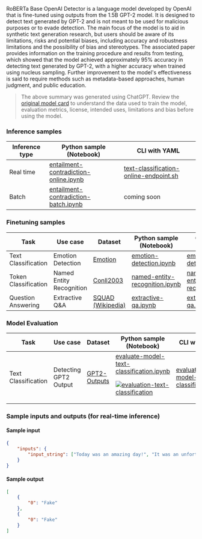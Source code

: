 RoBERTa Base OpenAI Detector is a language model developed by OpenAI that is fine-tuned using outputs from the 1.5B GPT-2 model. It is designed to detect text generated by GPT-2 and is not meant to be used for malicious purposes or to evade detection. The main focus of the model is to aid in synthetic text generation research, but users should be aware of its limitations, risks and potential biases, including accuracy and robustness limitations and the possibility of bias and stereotypes. The associated paper provides information on the training procedure and results from testing, which showed that the model achieved approximately 95% accuracy in detecting text generated by GPT-2, with a higher accuracy when trained using nucleus sampling. Further improvement to the model's effectiveness is said to require methods such as metadata-based approaches, human judgment, and public education.


> The above summary was generated using ChatGPT. Review the <a href="https://huggingface.co/roberta-base-openai-detector" target="_blank">original model card</a> to understand the data used to train the model, evaluation metrics, license, intended uses, limitations and bias before using the model.


### Inference samples

Inference type|Python sample (Notebook)|CLI with YAML
|--|--|--|
Real time|<a href="https://aka.ms/azureml-infer-online-sdk-text-classification" target="_blank">entailment-contradiction-online.ipynb</a>|<a href="https://aka.ms/azureml-infer-online-cli-text-classification" target="_blank">text-classification-online-endpoint.sh</a>
Batch |<a href="https://aka.ms/azureml-infer-batch-sdk-text-classification" target="_blank">entailment-contradiction-batch.ipynb</a>| coming soon


### Finetuning samples

Task|Use case|Dataset|Python sample (Notebook)|CLI with YAML
|--|--|--|--|--|
Text Classification|Emotion Detection|<a href="https://huggingface.co/datasets/dair-ai/emotion" target="_blank">Emotion</a>|<a href="https://aka.ms/azureml-ft-sdk-emotion-detection" target="_blank">emotion-detection.ipynb</a>|<a href="https://aka.ms/azureml-ft-cli-emotion-detection" target="_blank">emotion-detection.sh</a>
Token Classification|Named Entity Recognition|<a href="https://huggingface.co/datasets/conll2003" target="_blank">Conll2003</a>|<a href="https://aka.ms/azureml-ft-sdk-token-classification" target="_blank">named-entity-recognition.ipynb</a>|<a href="https://aka.ms/azureml-ft-cli-token-classification" target="_blank">named-entity-recognition.sh</a>
Question Answering|Extractive Q&A|<a href="https://huggingface.co/datasets/squad" target="_blank">SQUAD (Wikipedia)</a>|<a href="https://aka.ms/azureml-ft-sdk-extractive-qa" target="_blank">extractive-qa.ipynb</a>|<a href="https://aka.ms/azureml-ft-cli-extractive-qa" target="_blank">extractive-qa.sh</a>


### Model Evaluation

Task| Use case| Dataset| Python sample (Notebook)| CLI with YAML
|--|--|--|--|--|
Text Classification|Detecting GPT2 Output|<a href="https://huggingface.co/datasets/spacerini/gpt2-outputs" target="_blank">GPT2-Outputs</a> |<a href="https://aka.ms/azureml-eval-sdk-text-classification" target="_blank">evaluate-model-text-classification.ipynb</a><p><a href="https://github.com/Azure/azureml-oss-models/actions/workflows/evaluation-text-classification_nb.yaml"><img alt="evaluation-text-classification" src="https://github.com/Azure/azureml-oss-models/actions/workflows/evaluation-text-classification_nb.yaml/badge.svg"/></a></p>|<a href="https://aka.ms/azureml-eval-cli-text-classification" target="_blank">evaluate-model-text-classification.yml</a>


### Sample inputs and outputs (for real-time inference)

#### Sample input
```json
{
    "inputs": {
        "input_string": ["Today was an amazing day!", "It was an unfortunate series of events."]
    }
}
```

#### Sample output
```json
[
    {
        "0": "Fake"
    },
    {
        "0": "Fake"
    }
]
```
